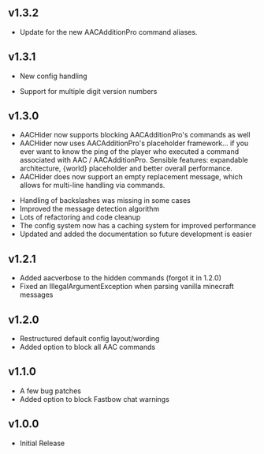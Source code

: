 ## v1.3.2
* Update for the new AACAdditionPro command aliases.

## v1.3.1
+ New config handling
* Support for multiple digit version numbers

## v1.3.0
+ AACHider now supports blocking AACAdditionPro's commands as well
+ AACHider now uses AACAdditionPro's placeholder framework... if you ever want to know the ping of the player who executed a command associated with AAC / AACAdditionPro.
  Sensible features: expandable architecture, {world} placeholder and better overall performance.
+ AACHider does now support an empty replacement message, which allows for multi-line handling via commands.
* Handling of backslashes was missing in some cases
* Improved the message detection algorithm
* Lots of refactoring and code cleanup
* The config system now has a caching system for improved performance
* Updated and added the documentation so future development is easier

## v1.2.1
- Added aacverbose to the hidden commands (forgot it in 1.2.0)
- Fixed an IllegalArgumentException when parsing vanilla minecraft messages

## v1.2.0
- Restructured default config layout/wording
- Added option to block all AAC commands

## v1.1.0
- A few bug patches
- Added option to block Fastbow chat warnings

## v1.0.0
- Initial Release
